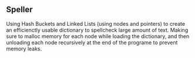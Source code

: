 ## Speller
Using Hash Buckets and Linked Lists (using nodes and pointers) to create an efficienctly usable dictionary to spellcheck large amount of text.
Making sure to malloc memory for each node while loading the dictionary, and then unloading each node recursively at the end of the programe to prevent memory leaks.
